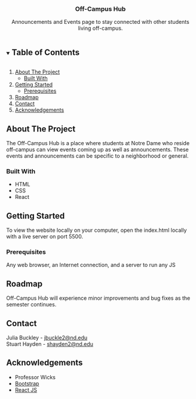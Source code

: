 <h3 align="center">Off-Campus Hub</h3>

<p align="center">
    Announcements and Events page to stay connected with other students living off-campus.
</p>

<!-- TABLE OF CONTENTS -->
<details open="open">
  <summary><h2 style="display: inline-block">Table of Contents</h2></summary>
  <ol>
    <li>
      <a href="#about-the-project">About The Project</a>
      <ul>
        <li><a href="#built-with">Built With</a></li>
      </ul>
    </li>
    <li>
      <a href="#getting-started">Getting Started</a>
      <ul>
        <li><a href="#prerequisites">Prerequisites</a></li>
      </ul>
    </li>
    <li><a href="#roadmap">Roadmap</a></li>
    <li><a href="#contact">Contact</a></li>
    <li><a href="#acknowledgements">Acknowledgements</a></li>
  </ol>
</details>

<!-- ABOUT THE PROJECT -->

## About The Project

The Off-Campus Hub is a place where students at Notre Dame who reside off-campus can view events coming up as well as announcements. These events and announcements can be specific to a neighborhood or general.

### Built With

- HTML
- CSS
- React

<!-- GETTING STARTED -->

## Getting Started

To view the website locally on your computer, open the index.html locally with a live server on port 5500.

### Prerequisites

Any web browser, an Internet connection, and a server to run any JS

<!-- ROADMAP -->

## Roadmap

Off-Campus Hub will experience minor improvements and bug fixes as the semester continues.

<!-- CONTACT -->

## Contact

Julia Buckley - jbuckle2@nd.edu \
Stuart Hayden - shayden2@nd.edu

<!-- Project Link: [https://github.com/shayden2/cyber_hub](https://github.com/jbuckle2/webdev-project) -->

<!-- ACKNOWLEDGEMENTS -->

## Acknowledgements

- Professor Wicks
- [Bootstrap](https://getbootstrap.com/)
- [React JS](https://reactjs.com/)

<!-- MARKDOWN LINKS & IMAGES -->
<!-- https://www.markdownguide.org/basic-syntax/#reference-style-links -->

[contributors-shield]: https://img.shields.io/github/contributors/shayden2/repo.svg?style=for-the-badge
[contributors-url]: https://github.com/shayden2/repo_name/graphs/contributors
[forks-shield]: https://img.shields.io/github/forks/shayden2/repo.svg?style=for-the-badge
[forks-url]: https://github.com/shayden2/repo_name/network/members
[stars-shield]: https://img.shields.io/github/stars/shayden2/repo.svg?style=for-the-badge
[stars-url]: https://github.com/shayden2/repo_name/stargazers
[issues-shield]: https://img.shields.io/github/issues/shayden2/repo.svg?style=for-the-badge
[issues-url]: https://github.com/shayden2/repo_name/issues
[license-shield]: https://img.shields.io/github/license/shayden2/repo.svg?style=for-the-badge
[license-url]: https://github.com/shayden2/repo_name/blob/master/LICENSE.txt
[linkedin-shield]: https://img.shields.io/badge/-LinkedIn-black.svg?style=for-the-badge&logo=linkedin&colorB=555
[linkedin-url]: https://linkedin.com/in/shayden2
